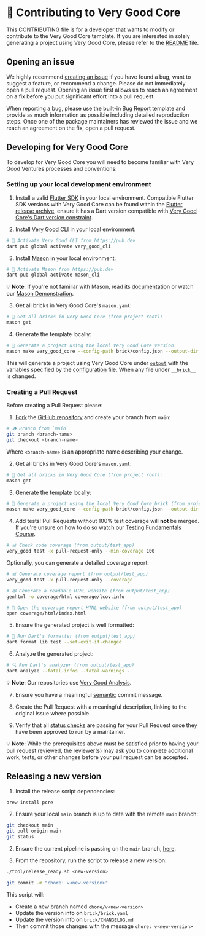 # 🦄 Contributing to Very Good Core

This CONTRIBUTING file is for a developer that wants to modify or contribute to the Very Good Core template. If you are interested in solely generating a project using Very Good Core, please refer to the [README](README.md) file.

## Opening an issue

We highly recommend [creating an issue][bug_report_link] if you have found a bug, want to suggest a feature, or recommend a change. Please do not immediately open a pull request. Opening an issue first allows us to reach an agreement on a fix before you put significant effort into a pull request.

When reporting a bug, please use the built-in [Bug Report][bug_report_link] template and provide as much information as possible including detailed reproduction steps. Once one of the package maintainers has reviewed the issue and we reach an agreement on the fix, open a pull request.

[bug_report_link]: https://github.com/VeryGoodOpenSource/very_good_core/issues

## Developing for Very Good Core

To develop for Very Good Core you will need to become familiar with Very Good Ventures processes and conventions:

### Setting up your local development environment

1. Install a valid [Flutter SDK](https://docs.flutter.dev/get-started/install) in your local environment. Compatible Flutter SDK versions with Very Good Core can be found within the [Flutter release archive](https://docs.flutter.dev/release/archive), ensure it has a Dart version compatible with [Very Good Core's Dart version constraint](<brick/__brick__/{{project_name.snakeCase()}}/pubspec.yaml>).

2. Install [Very Good CLI](https://cli.vgv.dev/docs/overview#installing) in your local environment:

```sh
# 🎯 Activate Very Good CLI from https://pub.dev
dart pub global activate very_good_cli
```

3. Install [Mason](https://github.com/felangel/mason/tree/master/packages/mason_cli#installation) in your local environment:

```sh
# 🎯 Activate Mason from https://pub.dev
dart pub global activate mason_cli
```

💡 **Note**: If you're not familiar with Mason, read its [documentation](https://docs.brickhub.dev/) or watch our [Mason Demonstration](https://www.youtube.com/watch?v=G4PTjA6tpTU).

3. Get all bricks in Very Good Core's `mason.yaml`:

```sh
# 📂 Get all bricks in Very Good Core (from project root):
mason get
```

4. Generate the template locally:

```sh
# 🧱 Generate a project using the local Very Good Core version
mason make very_good_core --config-path brick/config.json --output-dir output --watch
```

This will generate a project using Very Good Core under [`output`](output) with the variables specified by the [configuration](brick/config.json) file. When any file under [`__brick__`](brick/__brick__/) is changed.

### Creating a Pull Request

Before creating a Pull Request please:

1. [Fork](https://docs.github.com/en/get-started/quickstart/contributing-to-projects) the [GitHub repository](https://github.com/VeryGoodOpenSource/very_good_core) and create your branch from `main`:

```sh
# 🪵 Branch from `main`
git branch <branch-name>
git checkout <branch-name>
```

Where `<branch-name>` is an appropriate name describing your change.

2. Get all bricks in Very Good Core's `mason.yaml`:

```sh
# 📂 Get all bricks in Very Good Core (from project root):
mason get
```

3. Generate the template locally:

```sh
# 🧱 Generate a project using the local Very Good Core brick (from project root)
mason make very_good_core --config-path brick/config.json --output-dir output
```

4. Add tests! Pull Requests without 100% test coverage will **not** be merged. If you're unsure on how to do so watch our [Testing Fundamentals Course](https://www.youtube.com/watch?v=M_eZg-X789w&list=PLprI2satkVdFwpxo_bjFkCxXz5RluG8FY).

```sh
# 📊 Check code coverage (from output/test_app)
very_good test -x pull-request-only --min-coverage 100
```

Optionally, you can generate a detailed coverage report:

```sh
# 📊 Generate coverage report (from output/test_app)
very_good test -x pull-request-only --coverage

# 🕸️ Generate a readable HTML website (from output/test_app)
genhtml -o coverage/html coverage/lcov.info

# 👀 Open the coverage report HTML website (from output/test_app)
open coverage/html/index.html
```

5. Ensure the generated project is well formatted:

```sh
# 🧼 Run Dart's formatter (from output/test_app)
dart format lib test --set-exit-if-changed
```

6. Analyze the generated project:

```sh
# 🔍 Run Dart's analyzer (from output/test_app)
dart analyze --fatal-infos --fatal-warnings .
```

💡 **Note**: Our repositories use [Very Good Analysis](https://github.com/VeryGoodOpenSource/very_good_analysis).

7. Ensure you have a meaningful [semantic](https://www.conventionalcommits.org/en/v1.0.0) commit message.

8. Create the Pull Request with a meaningful description, linking to the original issue where possible.

9. Verify that all [status checks](https://github.com/VeryGoodOpenSource/very_good_core/actions/) are passing for your Pull Request once they have been approved to run by a maintainer.

💡 **Note**: While the prerequisites above must be satisfied prior to having your pull request reviewed, the reviewer(s) may ask you to complete additional work, tests, or other changes before your pull request can be accepted.

## Releasing a new version

1. Install the release script dependencies:

```sh
brew install pcre
```

2. Ensure your local `main` branch is up to date with the remote `main` branch:

```sh
git checkout main
git pull origin main
git status
```

2. Ensure the current pipeline is passing on the `main` branch, [here](https://github.com/VeryGoodOpenSource/very_good_core/actions/workflows/very_good_core.yaml?query=branch%3Amain).

3. From the repository, run the script to release a new version:

```sh
./tool/release_ready.sh <new-version>

git commit -m "chore: v<new-version>"
```

This script will:

- Create a new branch named `chore/v<new-version>`
- Update the version info on `brick/brick.yaml`
- Update the version info on `brick/CHANGELOG.md`
- Then commit those changes with the message `chore: v<new-version>`
